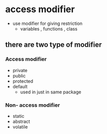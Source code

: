 # access modifier
- use modifier for giving restriction
    - variables , functions , class
## there are two type of modifier
### Access modifier
- private
- public
- protected
- default
    - used in just in same package
    
### Non- access modifier
- static
- abstract
- volatile
